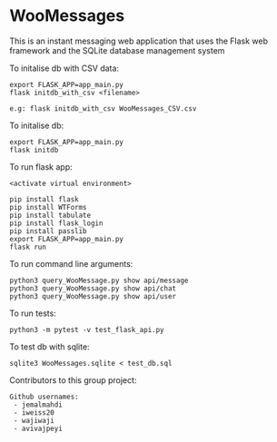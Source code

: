 # WooMessages

This is an instant messaging web application that uses the Flask web framework and the SQLite database management system

To initalise db with CSV data:

    export FLASK_APP=app_main.py
    flask initdb_with_csv <filename>
    
    e.g: flask initdb_with_csv WooMessages_CSV.csv

To initalise db:
   
    export FLASK_APP=app_main.py
    flask initdb

To run flask app:

    <activate virtual environment>
 
    pip install flask
    pip install WTForms
    pip install tabulate
    pip install flask_login
    pip install passlib
    export FLASK_APP=app_main.py
    flask run
  
To run command line arguments:
    
    python3 query_WooMessage.py show api/message
    python3 query_WooMessage.py show api/chat
    python3 query_WooMessage.py show api/user

To run tests:

    python3 -m pytest -v test_flask_api.py
   
To test db with sqlite:

    sqlite3 WooMessages.sqlite < test_db.sql
  
Contributors to this group project:

    Github usernames:
     - jemalmahdi
     - iweiss20
     - wajiwaji
     - avivajpeyi
    
